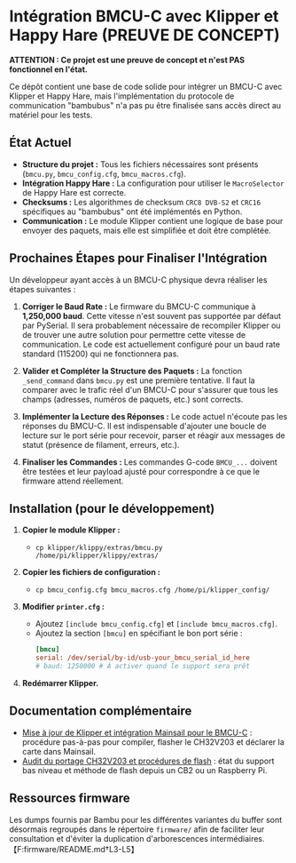 # Intégration BMCU-C avec Klipper et Happy Hare (PREUVE DE CONCEPT)

**ATTENTION : Ce projet est une preuve de concept et n'est PAS fonctionnel en l'état.**

Ce dépôt contient une base de code solide pour intégrer un BMCU-C avec Klipper et Happy Hare, mais l'implémentation du protocole de communication "bambubus" n'a pas pu être finalisée sans accès direct au matériel pour les tests.

## État Actuel

*   **Structure du projet :** Tous les fichiers nécessaires sont présents (`bmcu.py`, `bmcu_config.cfg`, `bmcu_macros.cfg`).
*   **Intégration Happy Hare :** La configuration pour utiliser le `MacroSelector` de Happy Hare est correcte.
*   **Checksums :** Les algorithmes de checksum `CRC8 DVB-S2` et `CRC16` spécifiques au "bambubus" ont été implémentés en Python.
*   **Communication :** Le module Klipper contient une logique de base pour envoyer des paquets, mais elle est simplifiée et doit être complétée.

## Prochaines Étapes pour Finaliser l'Intégration

Un développeur ayant accès à un BMCU-C physique devra réaliser les étapes suivantes :

1.  **Corriger le Baud Rate :** Le firmware du BMCU-C communique à **1,250,000 baud**. Cette vitesse n'est souvent pas supportée par défaut par PySerial. Il sera probablement nécessaire de recompiler Klipper ou de trouver une autre solution pour permettre cette vitesse de communication. Le code est actuellement configuré pour un baud rate standard (115200) qui ne fonctionnera pas.

2.  **Valider et Compléter la Structure des Paquets :** La fonction `_send_command` dans `bmcu.py` est une première tentative. Il faut la comparer avec le trafic réel d'un BMCU-C pour s'assurer que tous les champs (adresses, numéros de paquets, etc.) sont corrects.

3.  **Implémenter la Lecture des Réponses :** Le code actuel n'écoute pas les réponses du BMCU-C. Il est indispensable d'ajouter une boucle de lecture sur le port série pour recevoir, parser et réagir aux messages de statut (présence de filament, erreurs, etc.).

4.  **Finaliser les Commandes :** Les commandes G-code `BMCU_...` doivent être testées et leur payload ajusté pour correspondre à ce que le firmware attend réellement.

## Installation (pour le développement)

1.  **Copier le module Klipper :**
    *   `cp klipper/klippy/extras/bmcu.py /home/pi/klipper/klippy/extras/`

2.  **Copier les fichiers de configuration :**
    *   `cp bmcu_config.cfg bmcu_macros.cfg /home/pi/klipper_config/`

3.  **Modifier `printer.cfg` :**
    *   Ajoutez `[include bmcu_config.cfg]` et `[include bmcu_macros.cfg]`.
    *   Ajoutez la section `[bmcu]` en spécifiant le bon port série :
        ```cfg
        [bmcu]
        serial: /dev/serial/by-id/usb-your_bmcu_serial_id_here
        # baud: 1250000 # À activer quand le support sera prêt
        ```

4.  **Redémarrer Klipper.**

## Documentation complémentaire

*   [Mise à jour de Klipper et intégration Mainsail pour le BMCU-C](docs/bmcu_c_flashing_mainsail.md) : procédure pas-à-pas pour compiler, flasher le CH32V203 et déclarer la carte dans Mainsail.
*   [Audit du portage CH32V203 et procédures de flash](docs/ch32v203_audit_et_flash.md) : état du support bas niveau et méthode de flash depuis un CB2 ou un Raspberry Pi.

## Ressources firmware

Les dumps fournis par Bambu pour les différentes variantes du buffer sont désormais regroupés dans le répertoire `firmware/` afin de faciliter leur consultation et d'éviter la duplication d'arborescences intermédiaires.【F:firmware/README.md†L3-L5】
